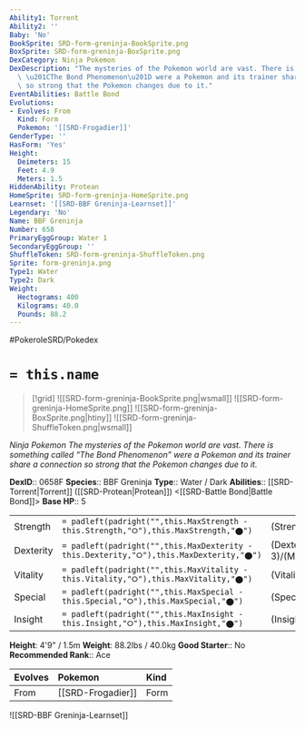 ```yaml
---
Ability1: Torrent
Ability2: ''
Baby: 'No'
BookSprite: SRD-form-greninja-BookSprite.png
BoxSprite: SRD-form-greninja-BoxSprite.png
DexCategory: Ninja Pokemon
DexDescription: "The mysteries of the Pokemon world are vast. There is something called\
  \ \u201CThe Bond Phenomenon\u201D were a Pokemon and its trainer share a connection\
  \ so strong that the Pokemon changes due to it."
EventAbilities: Battle Bond
Evolutions:
- Evolves: From
  Kind: Form
  Pokemon: '[[SRD-Frogadier]]'
GenderType: ''
HasForm: 'Yes'
Height:
  Deimeters: 15
  Feet: 4.9
  Meters: 1.5
HiddenAbility: Protean
HomeSprite: SRD-form-greninja-HomeSprite.png
Learnset: '[[SRD-BBF Greninja-Learnset]]'
Legendary: 'No'
Name: BBF Greninja
Number: 658
PrimaryEggGroup: Water 1
SecondaryEggGroup: ''
ShuffleToken: SRD-form-greninja-ShuffleToken.png
Sprite: form-greninja.png
Type1: Water
Type2: Dark
Weight:
  Hectograms: 400
  Kilograms: 40.0
  Pounds: 88.2
---
```


#PokeroleSRD/Pokedex

# `= this.name`

> [!grid]
> ![[SRD-form-greninja-BookSprite.png|wsmall]]
> ![[SRD-form-greninja-HomeSprite.png]]
> ![[SRD-form-greninja-BoxSprite.png|htiny]]
> ![[SRD-form-greninja-ShuffleToken.png|wsmall]]


*Ninja Pokemon*
*The mysteries of the Pokemon world are vast. There is something called “The Bond Phenomenon” were a Pokemon and its trainer share a connection so strong that the Pokemon changes due to it.*

**DexID**:: 0658F
**Species**:: BBF Greninja
**Type**:: Water / Dark
**Abilities**:: [[SRD-Torrent|Torrent]] ([[SRD-Protean|Protean]]) <[[SRD-Battle Bond|Battle Bond]]>
**Base HP**:: 5

|           |                                                                                        |                                          |
| --------- | -------------------------------------------------------------------------------------- | ---------------------------------------- |
| Strength  | `= padleft(padright("",this.MaxStrength - this.Strength,"⭘"),this.MaxStrength,"⬤")`    | (Strength::3)/(MaxStrength::6)   |
| Dexterity | `= padleft(padright("",this.MaxDexterity - this.Dexterity,"⭘"),this.MaxDexterity,"⬤")` | (Dexterity:: 3)/(MaxDexterity::7) |
| Vitality  | `= padleft(padright("",this.MaxVitality - this.Vitality,"⭘"),this.MaxVitality,"⬤")`    | (Vitality::2)/(MaxVitality::4)   |
| Special   | `= padleft(padright("",this.MaxSpecial - this.Special,"⭘"),this.MaxSpecial,"⬤")`       | (Special::3)/(MaxSpecial::6)     |
| Insight   | `= padleft(padright("",this.MaxInsight - this.Insight,"⭘"),this.MaxInsight,"⬤")`       | (Insight::2)/(MaxInsight::5)     |

**Height**: 4'9" / 1.5m
**Weight**: 88.2lbs / 40.0kg
**Good Starter**:: No
**Recommended Rank**:: Ace

| Evolves   | Pokemon           | Kind   |
|:----------|:------------------|:-------|
| From      | [[SRD-Frogadier]] | Form   |

![[SRD-BBF Greninja-Learnset]]